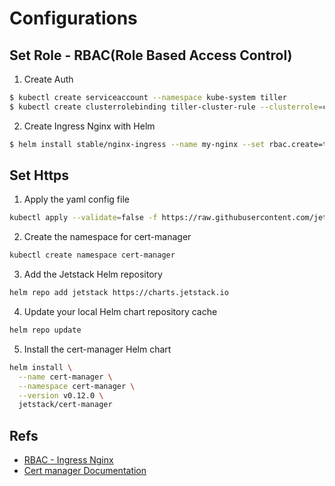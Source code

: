 # Configurations

## Set Role - RBAC(Role Based Access Control)

1. Create Auth

```bash
$ kubectl create serviceaccount --namespace kube-system tiller
$ kubectl create clusterrolebinding tiller-cluster-rule --clusterrole=cluster-admin --serviceaccount=kube-system:tiller
```

2. Create Ingress Nginx with Helm

```bash
$ helm install stable/nginx-ingress --name my-nginx --set rbac.create=true
```

## Set Https

1. Apply the yaml config file

```bash
kubectl apply --validate=false -f https://raw.githubusercontent.com/jetstack/cert-manager/release-0.12/deploy/manifests/00-crds.yaml
```

2. Create the namespace for cert-manager

```bash
kubectl create namespace cert-manager
```

3. Add the Jetstack Helm repository

```bash
helm repo add jetstack https://charts.jetstack.io
```

4. Update your local Helm chart repository cache

```bash
helm repo update
```

5. Install the cert-manager Helm chart

```bash
helm install \
  --name cert-manager \
  --namespace cert-manager \
  --version v0.12.0 \
  jetstack/cert-manager
```

## Refs
- [RBAC - Ingress Nginx](https://kubernetes.github.io/ingress-nginx/deploy/rbac/)
- [Cert manager Documentation](httpshttps://cert-manager.io/docs/)
